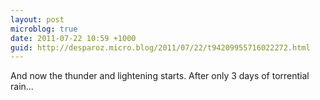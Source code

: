 ```yaml
---
layout: post
microblog: true
date: 2011-07-22 10:59 +1000
guid: http://desparoz.micro.blog/2011/07/22/t94209955716022272.html
---
```

And now the thunder and lightening starts. After only 3 days of torrential rain...
